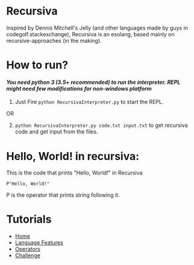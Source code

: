 # Recursiva

Inspired by Dennis Mitchell's Jelly (and other languages made by guys in codegolf.stackexchange), Recursiva is an esolang, based mainly on recursive-approaches (in the making). 

# How to run? 

#### <i>You need python 3 (3.5+ recommended) to run the interpreter. REPL might need few modifications for non-windows platform</i> 

  1. Just Fire `python RecursivaInterpreter.py` to start the REPL. 
  
  OR
  
  2. `python RecursivaInterpreter.py code.txt input.txt` to get recursiva code and get input from the files.
  
# Hello, World! in recursiva:

This is the code that prints "Hello, World!" in Recursiva

    P"Hello, World!"
    
P is the operator that prints string following it.

# Tutorials

* [Home]
* [Language Features]
* [Operators]
* [Challenge]

[Home]: https://github.com/officialaimm/Recursiva/wiki/Home
[Language Features]: https://github.com/officialaimm/Recursiva/wiki/Home
[Operators]: https://github.com/officialaimm/Recursiva/wiki/Operators
[Challenge]: https://github.com/officialaimm/Recursiva/wiki/Challenges
